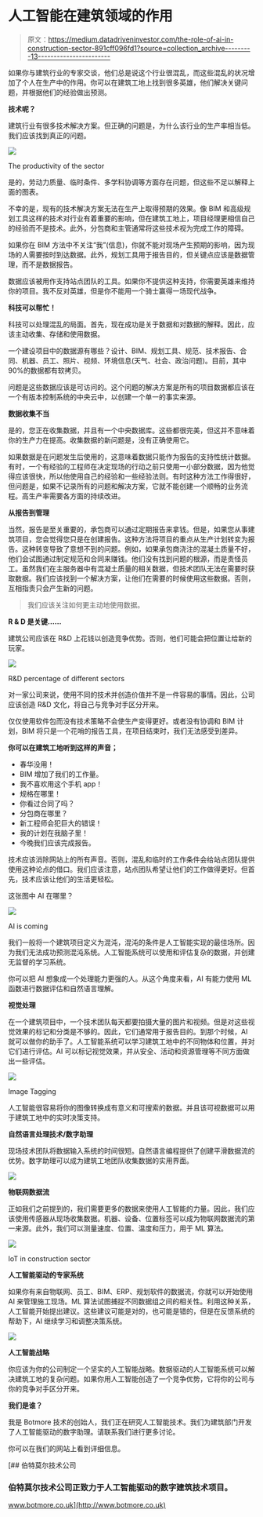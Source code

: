 # 人工智能在建筑领域的作用

> 原文：<https://medium.datadriveninvestor.com/the-role-of-ai-in-construction-sector-891cff096fd1?source=collection_archive---------13----------------------->

如果你与建筑行业的专家交谈，他们总是说这个行业很混乱，而这些混乱的状况增加了个人在生产中的作用。你可以在建筑工地上找到很多英雄，他们解决关键问题，并根据他们的经验做出预测。

**技术呢？**

建筑行业有很多技术解决方案。但正确的问题是，为什么该行业的生产率相当低。我们应该找到真正的问题。

![](img/f03a292bb38a43b2eac88e0f9922c69b.png)

The productivity of the sector

是的，劳动力质量、临时条件、多学科协调等方面存在问题，但这些不足以解释上面的图表。

不幸的是，现有的技术解决方案无法在生产上取得预期的效果。像 BIM 和高级规划工具这样的技术对行业有着重要的影响，但在建筑工地上，项目经理更相信自己的经验而不是技术。此外，分包商和主管通常将这些技术视为完成工作的障碍。

如果你在 BIM 方法中不关注“我”(信息)，你就不能对现场产生预期的影响，因为现场的人需要按时到达数据。此外，规划工具用于报告目的，但关键点应该是数据管理，而不是数据报告。

数据应该被用作支持站点团队的工具。如果你不提供这种支持，你需要英雄来维持你的项目。我不反对英雄，但是你不能用一个骑士赢得一场现代战争。

**科技可以帮忙！**

科技可以处理混乱的局面。首先，现在成功是关于数据和对数据的解释。因此，应该主动收集、存储和使用数据。

一个建设项目中的数据源有哪些？设计、BIM、规划工具、规范、技术报告、合同、机器、员工、照片、视频、环境信息(天气、社会、政治问题)。目前，其中 90%的数据都有软拷贝。

问题是这些数据应该是可访问的。这个问题的解决方案是所有的项目数据都应该在一个有版本控制系统的中央云中，以创建一个单一的事实来源。

**数据收集不当**

是的，您正在收集数据，并且有一个中央数据库。这些都很完美，但这并不意味着你的生产力在提高。收集数据的新问题是，没有正确使用它。

如果数据是在问题发生后使用的，这意味着数据只能作为报告的支持性统计数据。有时，一个有经验的工程师在决定现场的行动之前只使用一小部分数据，因为他觉得应该很快，所以他使用自己的经验和一些经验法则。有时这种方法工作得很好，但问题是，如果不记录所有的问题和解决方案，它就不能创建一个顺畅的业务流程。高生产率需要各方面的持续改进。

**从报告到管理**

当然，报告是至关重要的，承包商可以通过定期报告来拿钱。但是，如果您从事建筑项目，您会觉得您只是在创建报告。这种方法将项目的重点从生产计划转变为报告。这种转变导致了意想不到的问题。例如，如果承包商浇注的混凝土质量不好，他们会试图通过制定规范和合同来赚钱。他们没有找到问题的根源，而是责怪员工。虽然我们在主服务器中有混凝土质量的相关数据，但技术团队无法在需要时获取数据。我们应该找到一个解决方案，让他们在需要的时候使用这些数据。否则，互相指责只会产生新的问题。

> 我们应该关注如何更主动地使用数据。

**R & D 是关键……**

建筑公司应该在 R&D 上花钱以创造竞争优势。否则，他们可能会把位置让给新的玩家。

![](img/accb33a5c5c40e2d10a071d27c84dd79.png)

R&D percentage of different sectors

对一家公司来说，使用不同的技术并创造价值并不是一件容易的事情。因此，公司应该创造 R&D 文化，将自己与竞争对手区分开来。

仅仅使用软件包而没有技术策略不会使生产变得更好。或者没有协调和 BIM 计划，BIM 将只是一个花哨的报告工具，在项目结束时，我们无法感受到差异。

**你可以在建筑工地听到这样的声音；**

*   春华没用！
*   BIM 增加了我们的工作量。
*   我不喜欢用这个手机 app！
*   规格在哪里！
*   你看过合同了吗？
*   分包商在哪里？
*   新工程师会犯巨大的错误！
*   我的计划在我脑子里！
*   今晚我们应该完成报告。

技术应该消除网站上的所有声音。否则，混乱和临时的工作条件会给站点团队提供使用这种论点的借口。我们应该注意，站点团队希望让他们的工作做得更好。但首先，技术应该让他们的生活更轻松。

这张图中 AI 在哪里？

![](img/32f84cf9d3b5ddd0abc2721a25bf9978.png)

AI is coming

我们一般将一个建筑项目定义为混沌，混沌的条件是人工智能实现的最佳场所。因为我们无法成功预测混沌系统。人工智能系统可以使用和评估复杂的数据，并创建无监督的学习系统。

你可以把 AI 想象成一个处理能力更强的人。从这个角度来看，AI 有能力使用 ML 函数进行数据评估和自然语言理解。

**视觉处理**

在一个建筑项目中，一个技术团队每天都要拍摄大量的图片和视频。但是对这些视觉效果的标记和分类是不够的。因此，它们通常用于报告目的。到那个时候，AI 就可以做你的助手了。人工智能系统可以学习建筑工地中的不同物体和位置，并对它们进行评估。AI 可以标记视觉效果，并从安全、活动和资源管理等不同方面做出一些评估。

![](img/ef2b81d7a24d16ae5c4911bd66fdbf61.png)

Image Tagging

人工智能很容易将你的图像转换成有意义和可搜索的数据。并且该可视数据可以用于建筑工地中的实时决策支持。

**自然语言处理技术/数字助理**

现场技术团队将数据输入系统的时间很短。自然语言编程提供了创建平滑数据流的优势。数字助理可以成为建筑工地团队收集数据的实用界面。

![](img/c91b59aca1d80408932473a0363ba6e9.png)

**物联网数据流**

正如我们之前提到的，我们需要更多的数据来使用人工智能的力量。因此，我们应该使用传感器从现场收集数据。机器、设备、位置标签可以成为物联网数据流的第一来源。此外，我们可以测量速度、位置、温度和压力，用于 ML 算法。

![](img/4a5a9404bc91ea9c41a11745efb00ef7.png)

IoT in construction sector

**人工智能驱动的专家系统**

如果你有来自物联网、员工、BIM、ERP、规划软件的数据流，你就可以开始使用 AI 来管理施工现场。ML 算法试图捕捉不同数据组之间的相关性。利用这种关系，人工智能开始提出建议。这些建议可能是对的，也可能是错的，但是在反馈系统的帮助下，AI 继续学习和调整决策系统。

![](img/61a962310fcdb38982f1f1d23496d566.png)

**人工智能战略**

你应该为你的公司制定一个坚实的人工智能战略。数据驱动的人工智能系统可以解决建筑工地的复杂问题。如果你用人工智能创造了一个竞争优势，它将你的公司与你的竞争对手区分开来。

**我们是谁？**

我是 Botmore 技术的创始人，我们正在研究人工智能技术。我们为建筑部门开发了人工智能驱动的数字助理。请联系我们进行更多讨论。

你可以在我们的网站上看到详细信息。

[](http://www.botmore.co.uk) [## 伯特莫尔技术公司

### 伯特莫尔技术公司正致力于人工智能驱动的数字建筑技术项目。

www.botmore.co.uk](http://www.botmore.co.uk)
